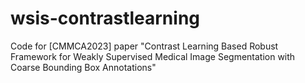 # wsis-contrastlearning
Code for [CMMCA2023] paper "Contrast Learning Based Robust Framework for Weakly Supervised Medical Image Segmentation with Coarse Bounding Box Annotations" 
